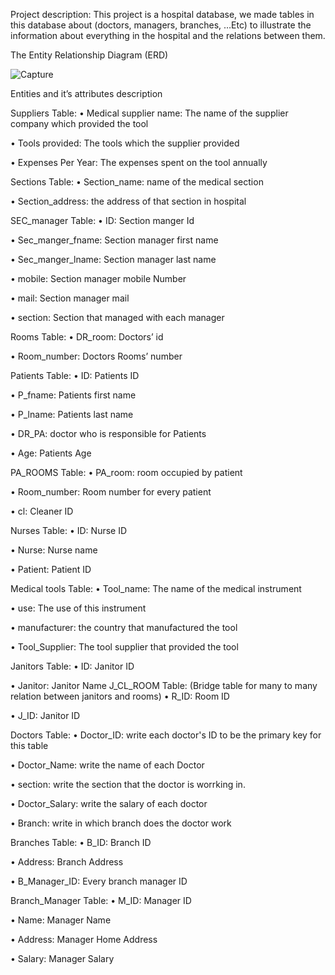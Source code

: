 Project description: 
This project is a hospital database, we made tables in this database about (doctors, managers, branches, …Etc) to illustrate the information about everything in the hospital and the relations between them.









The Entity Relationship Diagram (ERD)

![Capture](https://user-images.githubusercontent.com/125047290/218610760-a669d71b-14a7-4115-81db-0c657281ba97.PNG)









Entities and it’s attributes description

Suppliers Table:
•	Medical supplier name: 
The name of the supplier company which provided the tool

•	Tools provided:
The tools which the supplier provided

•	Expenses Per Year:
The expenses spent on the tool annually		

Sections Table:
•	Section_name: 
name of the medical section

•	Section_address:
the address of that section in hospital








SEC_manager Table:
•	ID: 
Section manger Id

•	Sec_manger_fname:
Section manager first name

•	Sec_manger_lname:
Section manager last name	

•	mobile: 
Section manager mobile Number

•	mail:
Section manager mail

•	section:
Section that managed with each manager		

Rooms Table:
•	DR_room: 
Doctors’ id

•	Room_number:
Doctors Rooms’ number




Patients  Table:
•	ID: 
Patients ID

•	P_fname:
Patients first name

•	P_lname:
Patients last name	

•	DR_PA: 
doctor who is responsible for Patients

•	Age:
Patients Age

PA_ROOMS Table:
•	PA_room: 
room occupied by patient

•	Room_number:
Room number for every patient

•	cl:
Cleaner ID




Nurses Table:
•	ID: 
Nurse ID

•	Nurse:
Nurse name

•	Patient:
Patient ID

Medical tools Table:
•	Tool_name: 
The name of the medical instrument

•	use:
The use of this instrument

•	manufacturer:
the country that manufactured the tool	

•	Tool_Supplier: 
The tool supplier that provided the tool

Janitors Table:
•	ID: 
Janitor ID

•	Janitor:
Janitor Name
J_CL_ROOM Table:
   (Bridge table for many to many relation between janitors and rooms) 
•	R_ID: 
Room ID

•	J_ID:
Janitor ID

Doctors Table:
•	Doctor_ID: 
write each doctor's ID to be the primary key for this table

•	Doctor_Name:
write the name of each Doctor

•	section: 
write the section that the doctor is worrking in.

•	Doctor_Salary:
write the salary of each doctor

•	Branch: 
write in which branch does the doctor work





Branches Table:
•	B_ID: 
Branch ID

•	Address:
Branch Address

•	B_Manager_ID:
Every branch manager ID

Branch_Manager Table:
•	M_ID: 
Manager ID

•	Name:
Manager Name

•	Address:
Manager Home Address	

•	Salary: 
Manager Salary

